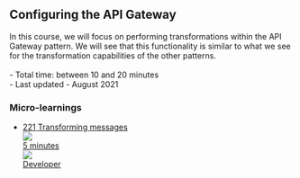 <div class="ez-academy">
	<div class="ez-academy__body">
		<main class="master">
	<h2 class="title">Configuring the API Gateway</h2>
    <p>
       In this course, we will focus on performing transformations within the API Gateway pattern. We will see that this functionality is similar to what we see for the transformation capabilities of the other patterns.
        </br></br>
        - Total time: between 10 and 20 minutes
        </br>
        - Last updated - August 2021
    </p>
    <h3 class="title">Micro-learnings</h3>
    <ul class="strip-container">
    <li class="strip">
            <a href="../../docs/microlearning/intermediate-configuring-the-api-gateway-transforming-messages" class="strip__link">
            <label for="" class="strip__label">
                <span>221</span>
                Transforming messages
            </label>
            <div class="strip__attribute">
                <img class="strip__attribute-icon strip__attribute-icon--duration" src="../../img/microlearning/academy_index/icon-duration32.svg"/>
                <div class="strip__attribute-label">5 minutes</div>
            </div>
            <div class="strip__attribute">
                <img class="strip__attribute-icon strip__attribute-icon--roles" src="../../img/microlearning/academy_index/icon-roles32.svg"/>
                <div class="strip__attribute-label">Developer</div>
            </div>
        </a>
        </li>    
    </ul>
    </main>
    </div>
</div>